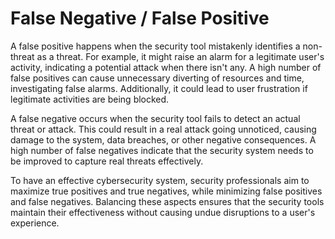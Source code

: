 # False Negative / False Positive

A false positive happens when the security tool mistakenly identifies a non-threat as a threat. For example, it might raise an alarm for a legitimate user's activity, indicating a potential attack when there isn't any. A high number of false positives can cause unnecessary diverting of resources and time, investigating false alarms. Additionally, it could lead to user frustration if legitimate activities are being blocked.

A false negative occurs when the security tool fails to detect an actual threat or attack. This could result in a real attack going unnoticed, causing damage to the system, data breaches, or other negative consequences. A high number of false negatives indicate that the security system needs to be improved to capture real threats effectively.

To have an effective cybersecurity system, security professionals aim to maximize true positives and true negatives, while minimizing false positives and false negatives. Balancing these aspects ensures that the security tools maintain their effectiveness without causing undue disruptions to a user's experience.